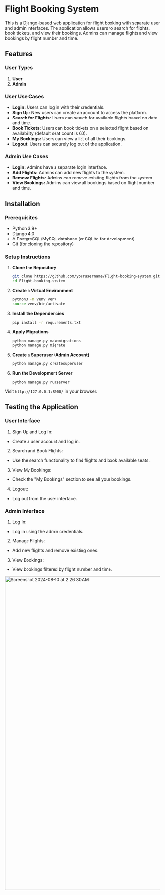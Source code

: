 # Flight Booking System

This is a Django-based web application for flight booking with separate user and admin interfaces. The application allows users to search for flights, book tickets, and view their bookings. Admins can manage flights and view bookings by flight number and time.

## Features

### User Types
1. **User**
2. **Admin**

### User Use Cases
- **Login:** Users can log in with their credentials.
- **Sign Up:** New users can create an account to access the platform.
- **Search for Flights:** Users can search for available flights based on date and time.
- **Book Tickets:** Users can book tickets on a selected flight based on availability (default seat count is 60).
- **My Bookings:** Users can view a list of all their bookings.
- **Logout:** Users can securely log out of the application.

### Admin Use Cases
- **Login:** Admins have a separate login interface.
- **Add Flights:** Admins can add new flights to the system.
- **Remove Flights:** Admins can remove existing flights from the system.
- **View Bookings:** Admins can view all bookings based on flight number and time.


## Installation

### Prerequisites

- Python 3.9+
- Django 4.0
- A PostgreSQL/MySQL database (or SQLite for development)
- Git (for cloning the repository)

### Setup Instructions

1. **Clone the Repository**
   ```bash
   git clone https://github.com/yourusername/Flight-booking-system.git
   cd Flight-booking-system
   ```
2. **Create a Virtual Environment**
   ```bash
   python3 -m venv venv
   source venv/bin/activate
   ```
3. **Install the Dependencies**
   ```bash
   pip install -r requirements.txt
   ```
4. **Apply Migrations**
   ```bash
   python manage.py makemigrations
   python manage.py migrate
   ```
5. **Create a Superuser (Admin Account)**
   ```bash
   python manage.py createsuperuser
   ```
6. **Run the Development Server**
   ```bash
   python manage.py runserver
   ```
Visit `http://127.0.0.1:8000/` in your browser.

## Testing the Application
### User Interface
1. Sign Up and Log In:
- Create a user account and log in.
2. Search and Book Flights:
- Use the search functionality to find flights and book available seats.
3. View My Bookings:
- Check the "My Bookings" section to see all your bookings.
4. Logout:
- Log out from the user interface.
### Admin Interface
1. Log In:
- Log in using the admin credentials.
2. Manage Flights:
- Add new flights and remove existing ones.
3. View Bookings:
- View bookings filtered by flight number and time.

<img width="1020" alt="Screenshot 2024-08-10 at 2 26 30 AM" src="https://github.com/user-attachments/assets/09a5fd11-25fe-437a-a5fe-1451ae8f02b5">
